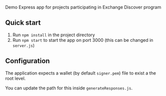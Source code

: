 Demo Express app for projects participating in Exchange Discover program

## Quick start

1. Run `npm install` in the project directory
2. Run `npm start` to start the app on port 3000 (this can be changed in `server.js`)

## Configuration

The application expects a wallet (by default `signer.pem`) file to exist a the root level.

You can update the path for this inside `generateResponses.js`.
